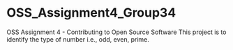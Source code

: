 # OSS_Assignment4_Group34
OSS Assignment 4 - Contributing to Open Source Software
This project is to identify the type of number i.e., odd, even, prime.
